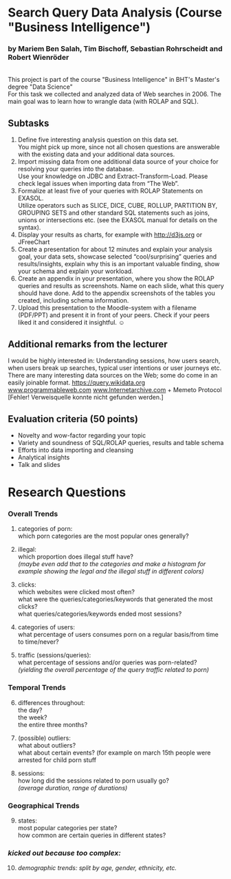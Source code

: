 # Search Query Data Analysis (Course "Business Intelligence")

### by Mariem Ben Salah, Tim Bischoff, Sebastian Rohrscheidt and Robert Wienröder
<br>
This project is part of the course "Business Intelligence" in BHT's Master's degree "Data Science"
<br>
For this task we collected and analyzed data of Web searches in 2006.
The main goal was to learn how to wrangle data (with ROLAP and SQL).

## Subtasks
1. Define five interesting analysis question on this data set.<br>
   You might pick up more, since not all chosen questions are answerable with the existing data and your additional data sources. 
2. Import missing data from one additional data source of your choice for resolving your queries into the database.<br>
   Use your knowledge on JDBC and Extract-Transform-Load. Please check legal issues when importing data from “The Web”.
3. Formalize at least five of your queries with ROLAP Statements on EXASOL.<br>
   Utilize operators such as SLICE, DICE, CUBE, ROLLUP, PARTITION BY, GROUPING SETS and other standard SQL statements such as joins,
   unions or intersections etc.
   (see the EXASOL manual for details on the syntax).
4. Display your results as charts, for example with http://d3js.org or JFreeChart 
5. Create a presentation for about 12 minutes and explain your analysis goal, your data sets, showcase selected “cool/surprising”
   queries and results/insights,
   explain why this is an important valuable finding, show your schema and explain your workload.
6. Create an appendix in your presentation, where you show the ROLAP queries and results as screenshots. Name on each slide, what this
   query should have done.
   Add to the appendix screenshots of the tables you created, including schema information.  
7. Upload this presentation to the Moodle-system with a filename <your name> (PDF/PPT) and present it in front of your peers.
   Check if your peers liked it and considered it insightful. ☺

## Additional remarks from the lecturer
I would be highly interested in: Understanding sessions, how users search, when users break up searches, typical user intentions or user journeys etc. 
There are many interesting data sources on the Web; some do come in an easily joinable format. 
https://query.wikidata.org
www.programmableweb.com
www.Internetarchive.com   + Memeto Protocol  [Fehler! Verweisquelle konnte nicht gefunden werden.]

## Evaluation criteria (50 points)
- Novelty and wow-factor regarding your topic
- Variety and soundness of SQL/ROLAP queries, results and table schema
- Efforts into data importing and cleansing
- Analytical insights
- Talk and slides



# Research Questions

### Overall Trends

1. categories of porn:<br>
   which porn categories are the most popular ones generally?

2. illegal:<br>
   which proportion does illegal stuff have?<br>
   *(maybe even add that to the categories and make a histogram for example showing the legal and the illegal stuff in different colors)*

3. clicks:<br>
   which websites were clicked most often?<br>
   what were the queries/categories/keywords that generated the most clicks?<br>
   what queries/categories/keywords ended most sessions?

4. categories of users:<br>
   what percentage of users consumes porn on a regular basis/from time to time/never?

5. traffic (sessions/queries):<br>
   what percentage of sessions and/or queries was porn-related?<br>
   *(yielding the overall percentage of the query traffic related to porn)*

### Temporal Trends

6. differences throughout:<br>
   the day?<br>
   the week?<br>
   the entire three months?

7. (possible) outliers:<br>
   what about outliers?<br>
   what about certain events? (for example on march 15th people were arrested for child porn stuff

8. sessions:<br>
   how long did the sessions related to porn usually go?<br>
   *(average duration, range of durations)*
 
### Geographical Trends

9. states:<br>
   most popular categories per state?<br>
   how common are certain queries in different states?



### *kicked out because too complex:*

10. *demographic trends: split by age, gender, ethnicity, etc.*<br>


